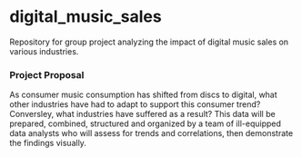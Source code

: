 # digital_music_sales
Repository for group project analyzing the impact of digital music sales on various industries.

### Project Proposal
As consumer music consumption has shifted from discs to digital, what other industries have had to adapt to support this consumer trend?  Conversley, what industries have suffered as a result?   This data will be prepared, combined, structured and organized by a team of ill-equipped data analysts who will assess for trends and correlations, then demonstrate the findings visually.

